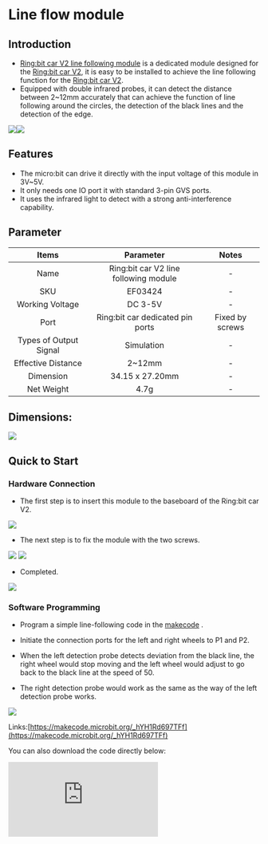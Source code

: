 ﻿# Line flow module

## Introduction

- [Ring:bit car V2 line following module](https://www.elecfreaks.com/ring-bit-car-accessories-sonar-bit-tracking-module-and-led-light-bar.html) is a dedicated module designed for the [Ring:bit car V2](https://shop.elecfreaks.com/products/elecfreaks-micro-bit-ring-bit-v2-car-kit-without-micro-bit-board?_pos=4&_sid=66ba68dec&_ss=r), it is easy to be installed to achieve the line following function for the [Ring:bit car V2](https://shop.elecfreaks.com/products/elecfreaks-micro-bit-ring-bit-v2-car-kit-without-micro-bit-board?_pos=4&_sid=66ba68dec&_ss=r).
- Equipped with double infrared probes, it can detect the distance between 2~12mm accurately that can achieve the function of line following around the circles, the detection of the black lines and the detection of the edge.

 ![](https://wiki-media-ef.oss-cn-hongkong.aliyuncs.com//images/ring_bit_v2_line_01.jpg)![](https://wiki-media-ef.oss-cn-hongkong.aliyuncs.com//images/ring_bit_v2_line_02.jpg)

## Features

- The micro:bit can drive it directly with the input voltage of this module in 3V~5V.
- It only needs one IO port it with standard 3-pin GVS ports.
- It uses the infrared light to detect with a strong anti-interference capability.

## Parameter


 Items | Parameter | Notes
 :-: | :-: |:-:
 Name |Ring:bit car V2 line following module|-
 SKU|EF03424|-
 Working Voltage |DC 3-5V|-
 Port |Ring:bit car dedicated pin ports|Fixed by screws
 Types of Output Signal |Simulation|-
 Effective Distance |2~12mm|-
 Dimension |34.15 x 27.20mm|-
 Net Weight |4.7g|-


## Dimensions:


 ![](https://wiki-media-ef.oss-cn-hongkong.aliyuncs.com//images/ring_bit_v2_line_03.png)


## Quick to Start

### Hardware Connection

- The first step is to insert this module to the baseboard of the Ring:bit car V2.

 ![](https://wiki-media-ef.oss-cn-hongkong.aliyuncs.com//images/ring_bit_v2_line_04.gif)

- The next step is to fix the module with the two screws.

![](https://wiki-media-ef.oss-cn-hongkong.aliyuncs.com//images/ring_bit_v2_line_05.gif) ![](https://wiki-media-ef.oss-cn-hongkong.aliyuncs.com//images/ring_bit_v2_line_06.gif)

- Completed.

![](https://wiki-media-ef.oss-cn-hongkong.aliyuncs.com//images/ring_bit_v2_line_07.jpg)

### Software Programming


- Program a simple line-following code in the [makecode](https://makecode.microbit.org/) .

- Initiate the connection ports for the left and right wheels to P1 and P2.

- When the left detection probe detects deviation from the black line, the right wheel would stop moving and the left wheel would adjust to go back to the black line at the speed of 50.

- The right detection probe would work as the same as the way of the left detection probe works.

![](https://wiki-media-ef.oss-cn-hongkong.aliyuncs.com//images/ring_bit_v2_line_08.png)

 Links:[https://makecode.microbit.org/_hYH1Rd697TFf](https://makecode.microbit.org/_hYH1Rd697TFf)

You can also download the code directly below:

<div
    style={{
        position: 'relative',
        paddingBottom: '60%',
        overflow: 'hidden',
    }}
>
    <iframe
        src="https://makecode.microbit.org/_hYH1Rd697TFf"
        frameborder="0"
        sandbox="allow-popups allow-forms allow-scripts allow-same-origin"
        style={{
            position: 'absolute',
            width: '100%',
            height: '100%',
        }}
    />
</div>

### Result

- The Ring:bit car runs around the circle slowly.

![](https://wiki-media-ef.oss-cn-hongkong.aliyuncs.com//images/ring_bit_v2_line_09.gif)

## FAQ
